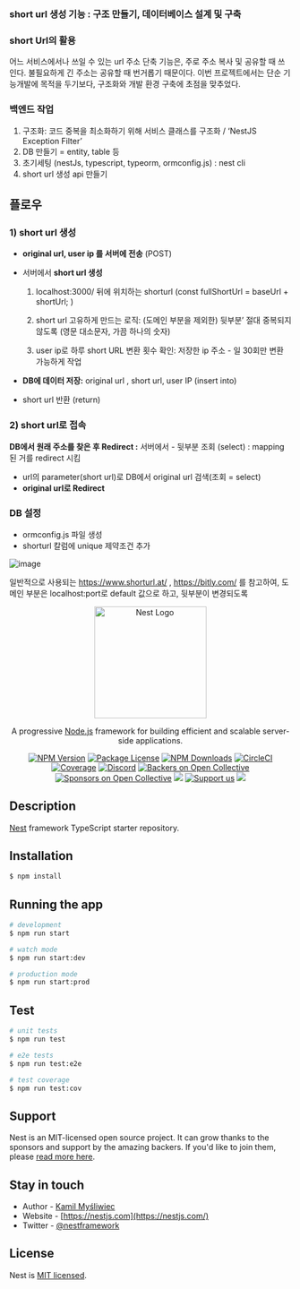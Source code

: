 ### short url 생성 기능 : 구조 만들기, 데이터베이스 설계 및 구축

### short Url의 활용

어느 서비스에서나 쓰일 수 있는 url 주소 단축 기능은, 주로 주소 복사 및 공유할 때 쓰인다. 불필요하게 긴 주소는 공유할 때 번거롭기 때문이다. 이번 프로젝트에서는 단순 기능개발에 목적을 두기보다, 구조화와 개발 환경 구축에 초점을 맞추었다.

### 백엔드 작업

1. 구조화: 코드 중복을 최소화하기 위해 서비스 클래스를 구조화 / ‘NestJS Exception Filter’
2. DB 만들기 = entity, table 등
3. 초기세팅 (nestJs, typescript, typeorm, ormconfig.js) : nest cli 
4. short url 생성 api 만들기

## 플로우

### 1) short url 생성

- **original url, user ip 를 서버에 전송** (POST)
- 서버에서 **short url 생성** 
    
    1) localhost:3000/ 뒤에 위치하는 shorturl (const fullShortUrl = baseUrl + shortUrl; )
    2) short url 고유하게 만드는 로직: (도메인 부분을 제외한) 뒷부분’ 절대 중복되지 않도록 (영문 대소문자, 가끔 하나의 숫자)
    
    3)  user ip로 하루 short URL 변환 횟수 확인: 저장한 ip 주소 - 일 30회만 변환 가능하게 작업 
    
- **DB에 데이터 저장:** original url , short url, user IP (insert into)
- short url 반환 (return)

### 2) short url로 접속

********DB에서 원래 주소를 찾은 후 Redirect :******** 서버에서 - 뒷부분 조회 (select) : mapping 된 거를 redirect 시킴

- url의 parameter(short url)로 DB에서 original url 검색(조회 = select)
- **original url로 Redirect**


### DB 설정

- ormconfig.js 파일 생성
- shorturl 칼럼에 unique 제약조건 추가

![image](https://github.com/DeveloperPMYJ/short_url/assets/142304129/1fdcab1c-4d4e-4a1c-9bf8-481b27a2cf9f)  

일반적으로 사용되는 https://www.shorturl.at/ , https://bitly.com/ 를 참고하여, 도메인 부분은 localhost:port로 default 값으로 하고, 뒷부분이 변경되도록


<p align="center">
  <a href="http://nestjs.com/" target="blank"><img src="https://nestjs.com/img/logo-small.svg" width="200" alt="Nest Logo" /></a>
</p>

[circleci-image]: https://img.shields.io/circleci/build/github/nestjs/nest/master?token=abc123def456
[circleci-url]: https://circleci.com/gh/nestjs/nest

  <p align="center">A progressive <a href="http://nodejs.org" target="_blank">Node.js</a> framework for building efficient and scalable server-side applications.</p>
    <p align="center">
<a href="https://www.npmjs.com/~nestjscore" target="_blank"><img src="https://img.shields.io/npm/v/@nestjs/core.svg" alt="NPM Version" /></a>
<a href="https://www.npmjs.com/~nestjscore" target="_blank"><img src="https://img.shields.io/npm/l/@nestjs/core.svg" alt="Package License" /></a>
<a href="https://www.npmjs.com/~nestjscore" target="_blank"><img src="https://img.shields.io/npm/dm/@nestjs/common.svg" alt="NPM Downloads" /></a>
<a href="https://circleci.com/gh/nestjs/nest" target="_blank"><img src="https://img.shields.io/circleci/build/github/nestjs/nest/master" alt="CircleCI" /></a>
<a href="https://coveralls.io/github/nestjs/nest?branch=master" target="_blank"><img src="https://coveralls.io/repos/github/nestjs/nest/badge.svg?branch=master#9" alt="Coverage" /></a>
<a href="https://discord.gg/G7Qnnhy" target="_blank"><img src="https://img.shields.io/badge/discord-online-brightgreen.svg" alt="Discord"/></a>
<a href="https://opencollective.com/nest#backer" target="_blank"><img src="https://opencollective.com/nest/backers/badge.svg" alt="Backers on Open Collective" /></a>
<a href="https://opencollective.com/nest#sponsor" target="_blank"><img src="https://opencollective.com/nest/sponsors/badge.svg" alt="Sponsors on Open Collective" /></a>
  <a href="https://paypal.me/kamilmysliwiec" target="_blank"><img src="https://img.shields.io/badge/Donate-PayPal-ff3f59.svg"/></a>
    <a href="https://opencollective.com/nest#sponsor"  target="_blank"><img src="https://img.shields.io/badge/Support%20us-Open%20Collective-41B883.svg" alt="Support us"></a>
  <a href="https://twitter.com/nestframework" target="_blank"><img src="https://img.shields.io/twitter/follow/nestframework.svg?style=social&label=Follow"></a>
</p>
  <!--[![Backers on Open Collective](https://opencollective.com/nest/backers/badge.svg)](https://opencollective.com/nest#backer)
  [![Sponsors on Open Collective](https://opencollective.com/nest/sponsors/badge.svg)](https://opencollective.com/nest#sponsor)-->

## Description

[Nest](https://github.com/nestjs/nest) framework TypeScript starter repository.

## Installation

```bash
$ npm install
```

## Running the app

```bash
# development
$ npm run start

# watch mode
$ npm run start:dev

# production mode
$ npm run start:prod
```

## Test

```bash
# unit tests
$ npm run test

# e2e tests
$ npm run test:e2e

# test coverage
$ npm run test:cov
```

## Support

Nest is an MIT-licensed open source project. It can grow thanks to the sponsors and support by the amazing backers. If you'd like to join them, please [read more here](https://docs.nestjs.com/support).

## Stay in touch

- Author - [Kamil Myśliwiec](https://kamilmysliwiec.com)
- Website - [https://nestjs.com](https://nestjs.com/)
- Twitter - [@nestframework](https://twitter.com/nestframework)

## License

Nest is [MIT licensed](LICENSE).
